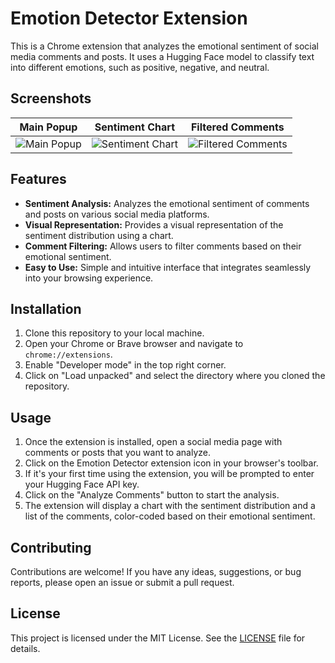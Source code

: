 # Emotion Detector Extension

This is a Chrome extension that analyzes the emotional sentiment of social media comments and posts. It uses a Hugging Face model to classify text into different emotions, such as positive, negative, and neutral.

## Screenshots

| Main Popup | Sentiment Chart | Filtered Comments |
| :---: | :---: | :---: |
| ![Main Popup](https://via.placeholder.com/400x300.png?text=Main+Popup+UI) | ![Sentiment Chart](https://via.placeholder.com/400x300.png?text=Sentiment+Chart) | ![Filtered Comments](https://via.placeholder.com/400x300.png?text=Filtered+Comments) |

## Features

*   **Sentiment Analysis:** Analyzes the emotional sentiment of comments and posts on various social media platforms.
*   **Visual Representation:** Provides a visual representation of the sentiment distribution using a chart.
*   **Comment Filtering:** Allows users to filter comments based on their emotional sentiment.
*   **Easy to Use:** Simple and intuitive interface that integrates seamlessly into your browsing experience.

## Installation

1.  Clone this repository to your local machine.
2.  Open your Chrome or Brave browser and navigate to `chrome://extensions`.
3.  Enable "Developer mode" in the top right corner.
4.  Click on "Load unpacked" and select the directory where you cloned the repository.

## Usage

1.  Once the extension is installed, open a social media page with comments or posts that you want to analyze.
2.  Click on the Emotion Detector extension icon in your browser's toolbar.
3.  If it's your first time using the extension, you will be prompted to enter your Hugging Face API key.
4.  Click on the "Analyze Comments" button to start the analysis.
5.  The extension will display a chart with the sentiment distribution and a list of the comments, color-coded based on their emotional sentiment.

## Contributing

Contributions are welcome! If you have any ideas, suggestions, or bug reports, please open an issue or submit a pull request.

## License

This project is licensed under the MIT License. See the [LICENSE](LICENSE) file for details.
